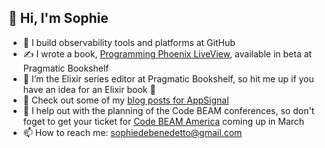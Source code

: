 ## 👋 Hi, I'm Sophie

- 🔭 I build observability tools and platforms at GitHub
- ✍️ I wrote a book, [Programming Phoenix LiveView](https://pragprog.com/titles/liveview/programming-phoenix-liveview/), available in beta at Pragmatic Bookshelf
- 🤝 I’m the Elixir series editor at Pragmatic Bookshelf, so hit me up if you have an idea for an Elixir book 🙂
- 👀 Check out some of my [blog posts for AppSignal](https://blog.appsignal.com/authors/sophie-debenedetto.html)
- 📢 I help out with the planning of the Code BEAM conferences, so don't foget to get your ticket for [Code BEAM America](https://codebeamamerica.com/) coming up in March 
- 📫 How to reach me: sophiedebenedetto@gmail.com

